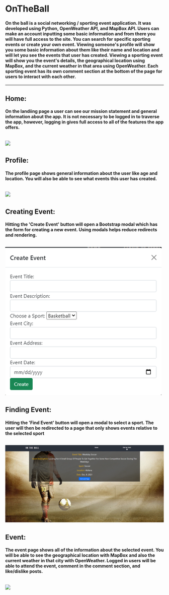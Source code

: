 # OnTheBall

#### On the ball is a social networking / sporting event application. It was developed using Python, OpenWeather API, and MapBox API. Users can make an account inputting some basic information and from there you will have full access to the site. You can search for specific sporting events or create your own event. Viewing someone's profile will show you some basic information about them like their name and location and will let you see the events that user has created. Viewing a sporting event will show you the event's details, the geographical location using MapBox, and the current weather in that area using OpenWeather. Each sporting event has its own comment section at the bottom of the page for users to interact with each other.  
---
## Home:  
#### On the landiing page a user can see our mission statement and general information about the app. It is not necessary to be logged in to traverse the app, however, logging in gives full access to all of the features the app offers.  
![](https://github.com/vargob27/OnTheBall/blob/main/screenshots/home.gif?raw=true)
---
## Profile:  
#### The profile page shows general information about the user like age and location. You will also be able to see what events this user has created.  
![](https://github.com/vargob27/OnTheBall/blob/main/screenshots/profile.gif?raw=true)
---
## Creating Event:  
#### Hitting the 'Create Event' button will open a Bootstrap modal which has the form for creating a new event. Using modals helps reduce redirects and rendering.  
![Alt text](/screenshots/createEvent.png?raw=true "Optional Title")  
---
## Finding Event:  
#### Hitting the 'Find Event' button will open a modal to select a sport. The user will then be redirected to a page that only shows events relative to the selected sport  
![Alt text](/screenshots/findEvent.png?raw=true "Optional Title")
---
## Event:  
#### The event page shows all of the information about the selected event. You will be able to see the geographical location with MapBox and also the current weather in that city with OpenWeather. Logged in users will be able to attend the event, comment in the comment section, and like/dislike posts.  
![](https://github.com/vargob27/OnTheBall/blob/main/screenshots/event.gif?raw=true)
---
